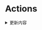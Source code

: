 # Actions


<details> 
    <summary>更新内容</summary>

- [QiuChenlyOpenSource/QQFlacMusicDownloader](https://github.com/QiuChenlyOpenSource/QQFlacMusicDownloader) (Updated: deb5f564e8c2371ff3a5b5ee0d1de1cc95736e82)
- [tailscale/tailscale](https://github.com/tailscale/tailscale) (Updated: 232a2d627c54a95737a1491c7d381323f1c9690b)
- [vvbbnn00/WARP-Clash-API](https://github.com/vvbbnn00/WARP-Clash-API) (Updated: 074492624817ece441424a791f3098ae8321f435)
- [jhao104/proxy_pool](https://github.com/jhao104/proxy_pool) (Updated: f8b9575f7f50edc36efa60f56b46deab4c212972)

</details>
